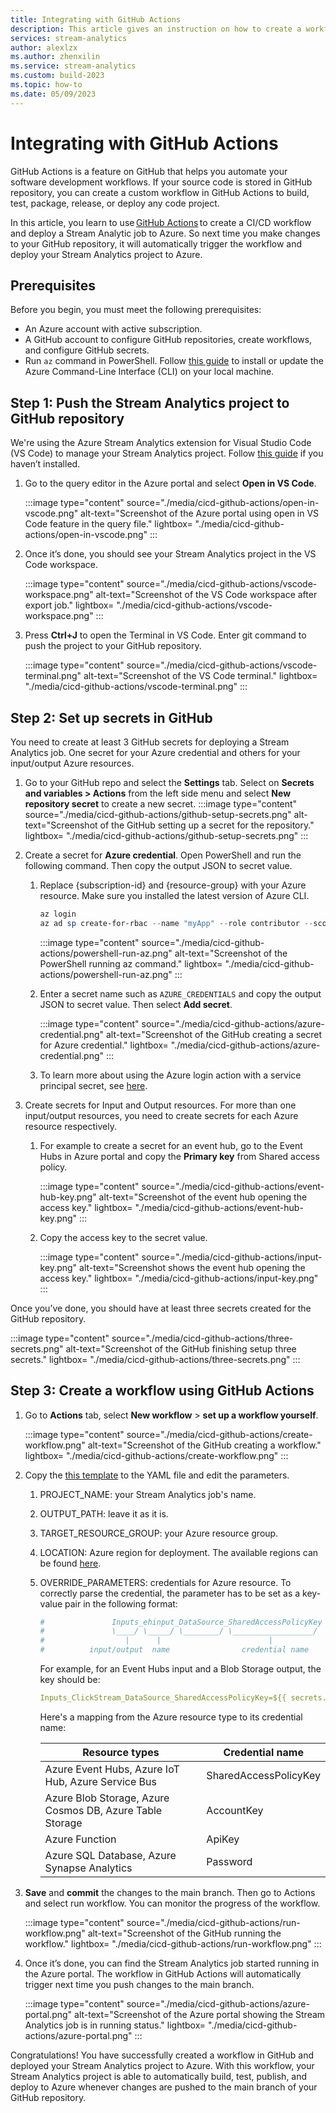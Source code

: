 ```yaml
---
title: Integrating with GitHub Actions
description: This article gives an instruction on how to create a workflow using GitHub Actions to deploy a Stream Analytics job. 
services: stream-analytics
author: alexlzx
ms.author: zhenxilin
ms.service: stream-analytics
ms.custom: build-2023
ms.topic: how-to
ms.date: 05/09/2023
---
```


# Integrating with GitHub Actions

GitHub Actions is a feature on GitHub that helps you automate your software development workflows. If your source code is stored in GitHub repository, you can create a custom workflow in GitHub Actions to build, test, package, release, or deploy any code project. 

In this article, you learn to use [GitHub Actions](https://docs.github.com/actions) to create a CI/CD workflow and deploy a Stream Analytic job to Azure. So next time you make changes to your GitHub repository, it will automatically trigger the workflow and deploy your Stream Analytics project to Azure.  

## Prerequisites

Before you begin, you must meet the following prerequisites: 
* An Azure account with active subscription. 
* A GitHub account to configure GitHub repositories, create workflows, and configure GitHub secrets. 
* Run `az` command in PowerShell. Follow [this guide](/cli/azure/install-azure-cli-windows) to install or update the Azure Command-Line Interface (CLI) on your local machine.  

## Step 1: Push the Stream Analytics project to GitHub repository 

We're using the Azure Stream Analytics extension for Visual Studio Code (VS Code) to manage your Stream Analytics project. Follow [this guide](quick-create-visual-studio-code.md) if you haven’t installed.  
1. Go to the query editor in the Azure portal and select **Open in VS Code**. 

    :::image type="content" source="./media/cicd-github-actions/open-in-vscode.png" alt-text="Screenshot of the Azure portal using open in VS Code feature in the query file." lightbox= "./media/cicd-github-actions/open-in-vscode.png" :::

2. Once it’s done, you should see your Stream Analytics project in the VS Code workspace. 
    
    :::image type="content" source="./media/cicd-github-actions/vscode-workspace.png" alt-text="Screenshot of the VS Code workspace after export job." lightbox= "./media/cicd-github-actions/vscode-workspace.png" :::

3. Press **Ctrl+J** to open the Terminal in VS Code. Enter git command to push the project to your GitHub repository. 

    :::image type="content" source="./media/cicd-github-actions/vscode-terminal.png" alt-text="Screenshot of the VS Code terminal." lightbox= "./media/cicd-github-actions/vscode-terminal.png" :::

## Step 2: Set up secrets in GitHub 

You need to create at least 3 GitHub secrets for deploying a Stream Analytics job. One secret for your Azure credential and others for your input/output Azure resources.  

1. Go to your GitHub repo and select the **Settings** tab. Select on **Secrets and variables > Actions** from the left side menu and select **New repository secret** to create a new secret. 
    :::image type="content" source="./media/cicd-github-actions/github-setup-secrets.png" alt-text="Screenshot of the GitHub setting up a secret for the repository." lightbox= "./media/cicd-github-actions/github-setup-secrets.png" :::

1. Create a secret for **Azure credential**. Open PowerShell and run the following command. Then copy the output JSON to secret value.  
    1. Replace {subscription-id} and {resource-group} with your Azure resource. Make sure you installed the latest version of Azure CLI. 
    
        ```powershell
        az login 
        az ad sp create-for-rbac --name "myApp" --role contributor --scopes /subscriptions/{subscription-id}/resourceGroups/{resource-group} --json-auth 
        ```

        :::image type="content" source="./media/cicd-github-actions/powershell-run-az.png" alt-text="Screenshot of the PowerShell running az command." lightbox= "./media/cicd-github-actions/powershell-run-az.png" :::

    2. Enter a secret name such as `AZURE_CREDENTIALS` and copy the output JSON to secret value. Then select **Add secret**.
    
        :::image type="content" source="./media/cicd-github-actions/azure-credential.png" alt-text="Screenshot of the GitHub creating a secret for Azure credential." lightbox= "./media/cicd-github-actions/azure-credential.png" :::
    
    3. To learn more about using the Azure login action with a service principal secret, see [here](/azure/developer/github/connect-from-azure?tabs=azure-portal%2Cwindows#use-the-azure-login-action-with-a-service-principal-secret).

3. Create secrets for Input and Output resources. For more than one input/output resources, you need to create secrets for each Azure resource respectively. 
    1. For example to create a secret for an event hub, go to the Event Hubs in Azure portal and copy the **Primary key** from Shared access policy. 

        :::image type="content" source="./media/cicd-github-actions/event-hub-key.png" alt-text="Screenshot of the event hub opening the access key." lightbox= "./media/cicd-github-actions/event-hub-key.png" :::
        
    2. Copy the access key to the secret value. 
        
        :::image type="content" source="./media/cicd-github-actions/input-key.png" alt-text="Screenshot shows the event hub opening the access key." lightbox= "./media/cicd-github-actions/input-key.png" :::

Once you’ve done, you should have at least three secrets created for the GitHub repository.

:::image type="content" source="./media/cicd-github-actions/three-secrets.png" alt-text="Screenshot of the GitHub finishing setup three secrets." lightbox= "./media/cicd-github-actions/three-secrets.png" :::

## Step 3: Create a workflow using GitHub Actions 

1. Go to **Actions** tab, select **New workflow** > **set up a workflow yourself**.  

    :::image type="content" source="./media/cicd-github-actions/create-workflow.png" alt-text="Screenshot of the GitHub creating a workflow." lightbox= "./media/cicd-github-actions/create-workflow.png" :::

2. Copy the [this template](https://aka.ms/asacicdyaml) to the YAML file and edit the parameters.
    1. PROJECT_NAME: your Stream Analytics job's name.
    1. OUTPUT_PATH: leave it as it is. 
    1. TARGET_RESOURCE_GROUP: your Azure resource group. 
    1. LOCATION: Azure region for deployment. The available regions can be found [here](https://azure.microsoft.com/explore/global-infrastructure/products-by-region/?products=stream-analytics&regions=all).
    1. OVERRIDE_PARAMETERS: credentials for Azure resource. To correctly parse the credential, the parameter has to be set as a key-value pair in the following format: 
        
        ```yml
        #               Inputs_ehinput_DataSource_SharedAccessPolicyKey
        #               \____/ \_____/ \________/ \__________________/
        #                  |      |                        |
        #          input/output  name                credential name
        ```
        
        For example, for an Event Hubs input and a Blob Storage output, the key should be: 

        ```yml
        Inputs_ClickStream_DataSource_SharedAccessPolicyKey=${{ secrets.ASA_INPUT }} Outputs_BlobOutput_DataSource_AccountKey=${{ secrets.ASA_OUTPUT }}

        ```

        Here's a mapping from the Azure resource type to its credential name:
        
        |  Resource types                                          |    Credential name     |
        |----------------------------------------------------------|------------------------|
        | Azure Event Hubs, Azure IoT Hub, Azure Service Bus        | SharedAccessPolicyKey  |
        | Azure Blob Storage, Azure Cosmos DB, Azure Table Storage | AccountKey             |
        | Azure Function                                           | ApiKey                 |
        | Azure SQL Database, Azure Synapse Analytics              | Password               |

3. **Save** and **commit** the changes to the main branch. Then go to Actions and select run workflow. You can monitor the progress of the workflow.  

    :::image type="content" source="./media/cicd-github-actions/run-workflow.png" alt-text="Screenshot of the GitHub running the workflow." lightbox= "./media/cicd-github-actions/run-workflow.png" :::

4. Once it’s done, you can find the Stream Analytics job started running in the Azure portal. The workflow in GitHub Actions will automatically trigger next time you push changes to the main branch.  

    :::image type="content" source="./media/cicd-github-actions/azure-portal.png" alt-text="Screenshot of the Azure portal showing the Stream Analytics job is in running status." lightbox= "./media/cicd-github-actions/azure-portal.png" :::


Congratulations! You have successfully created a workflow in GitHub and deployed your Stream Analytics project to Azure. With this workflow, your Stream Analytics project is able to automatically build, test, publish, and deploy to Azure whenever changes are pushed to the main branch of your GitHub repository.  

